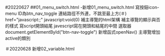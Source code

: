 #20220627
##01_menu_switch.html
-新增01_menu_switch.html
寫按鈕icon-menu
ID為btn_nav_toggle
連結路徑不外連，不跳至最上方(＃)
href="javascript:;"
javascript:void(0)
補主導覽的html架構
補主導覽的顯示與否的樣式
寫script開頭結尾
javescript寫在開頭和結尾的中間
選取器document.getElementById("btn-nav-toggle")
新增函式openNav()
主導覽增加active的類別

＃20220628
新增02_variable.html
<script></script>
